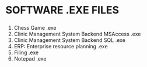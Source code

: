 # SOFTWARE .EXE FILES
###   
1. Chess Game .exe
2. Clinic Management System Backend MSAccess .exe
3. Clinic Management System Backend SQL .exe
4. ERP: Enterprise resource planning .exe
5. Filing .exe
6. Notepad .exe
